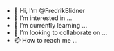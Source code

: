 - 👋 Hi, I’m @FredrikBlidner
- 👀 I’m interested in ...
- 🌱 I’m currently learning ...
- 💞️ I’m looking to collaborate on ...
- 📫 How to reach me ...

<!---
FredrikBlidner/FredrikBlidner is a ✨ special ✨ repository because its `README.md` (this file) appears on your GitHub profile.
You can click the Preview link to take a look at your changes.
--->
